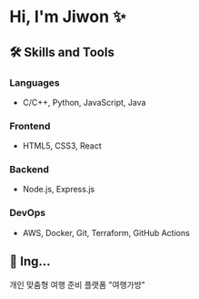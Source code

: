 # Hi, I'm Jiwon ✨

## 🛠 Skills and Tools
### Languages
- C/C++, Python, JavaScript, Java 

### Frontend
- HTML5, CSS3, React  

### Backend
- Node.js, Express.js  

### DevOps
- AWS, Docker, Git, Terraform, GitHub Actions  

## 🎯 Ing...
개인 맞춤형 여행 준비 플랫폼 "여행가방"


<!--
**jeonjionly/jeonjionly** is a ✨ _special_ ✨ repository because its `README.md` (this file) appears on your GitHub profile.

Here are some ideas to get you started:

- 🔭 I’m currently working on ...
- 🌱 I’m currently learning ...
- 👯 I’m looking to collaborate on ...
- 🤔 I’m looking for help with ...
- 💬 Ask me about ...
- 📫 How to reach me: ...
- 😄 Pronouns: ...
- ⚡ Fun fact: ...
-->
